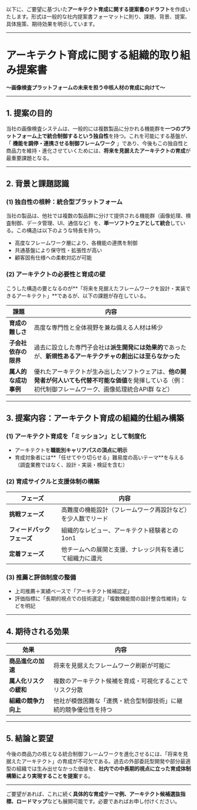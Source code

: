 以下に、ご要望に基づいた**アーキテクト育成に関する提案書のドラフト**を作成いたします。形式は一般的な社内提案書フォーマットに則り、課題、背景、提案、具体施策、期待効果を明示しています。

---

# **アーキテクト育成に関する組織的取り組み提案書**

**〜画像検査プラットフォームの未来を担う中核人材の育成に向けて〜**

---

## 1. **提案の目的**

当社の画像検査システムは、一般的には複数製品に分かれる機能群を**一つのプラットフォーム上で統合制御するという独自性**を持つ。これを可能にする基盤が、「 **機能を調停・連携させる制御フレームワーク** 」であり、今後もこの独自性と商品力を維持・進化させていくためには、**将来を見据えたアーキテクトの育成**が最重要課題となる。

---

## 2. **背景と課題認識**

### (1) 独自性の根幹：統合型プラットフォーム

当社の製品は、他社では複数の製品群に分けて提供される機能群（画像処理、検査制御、データ管理、UI、通信など）を、**単一ソフトウェアとして統合**している。この構造は以下のような特長を持つ。

* 高度なフレームワーク層により、各機能の連携を制御
* 共通基盤により保守性・拡張性が高い
* 顧客固有仕様への柔軟対応が可能

### (2) アーキテクトの必要性と育成の壁

こうした構造の要となるのが**「将来を見据えたフレームワークを設計・実装できるアーキテクト」**であるが、以下の課題が存在している。

| 課題                       | 内容                                                                                                                                                               |
| -------------------------- | ------------------------------------------------------------------------------------------------------------------------------------------------------------------ |
| **育成の難しさ**     | 高度な専門性と全体視野を兼ね備える人材は稀少                                                                                                                       |
| **子会社依存の限界** | 過去に設立した専門子会社は**派生開発には効果的**であったが、**新規性あるアーキテクチャの創出には至らなかった**                                         |
| **属人的な成功事例** | 優れたアーキテクトが生み出したソフトウェアは、**他の開発者が何人いても代替不可能な価値**を発揮している（例：初代制御フレームワーク、画像処理統合API群 など） |

---

## 3. **提案内容：アーキテクト育成の組織的仕組み構築**

### (1) アーキテクト育成を「ミッション」として制度化

* アーキテクトを**職能別キャリアパスの頂点に明示**
* 育成対象者には**「任せてやり切らせる」難易度の高いテーマ**を与える（調査業務ではなく、設計・実装・検証を含む）

### (2) 育成サイクルと支援体制の構築

| フェーズ                         | 内容                                                         |
| -------------------------------- | ------------------------------------------------------------ |
| **挑戦フェーズ**           | 高難度の機能設計（フレームワーク再設計など）を少人数でリード |
| **フィードバックフェーズ** | 組織的なレビュー、アーキテクト経験者との1on1                 |
| **定着フェーズ**           | 他チームへの展開と支援、ナレッジ共有を通じて組織力に還元     |

### (3) 推薦と評価制度の整備

* 上司推薦＋実績ベースで「アーキテクト候補認定」
* 評価指標に「長期的視点での技術選定」「複数機能間の設計整合性維持」などを明記

---

## 4. **期待される効果**

| 効果                         | 内容                                                             |
| ---------------------------- | ---------------------------------------------------------------- |
| **商品進化の加速**     | 将来を見据えたフレームワーク刷新が可能に                         |
| **属人化リスクの緩和** | 複数のアーキテクト候補を育成・可視化することでリスク分散         |
| **組織の競争力向上**   | 他社が模倣困難な「連携・統合型制御技術」に継続的競争優位性を持つ |

---

## 5. **結論と要望**

今後の商品力の核となる統合制御フレームワークを進化させるには、「将来を見据えたアーキテクト」の育成が不可欠である。過去の外部委託型開発や部分最適型の組織では生み出せなかった価値を、**社内での中長期的視点に立った育成体制構築により実現することを提案**する。

---

ご要望があれば、これに続く**具体的な育成テーマ例、アーキテクト候補選抜指標、ロードマップ**なども展開可能です。必要であればお申し付けください。
